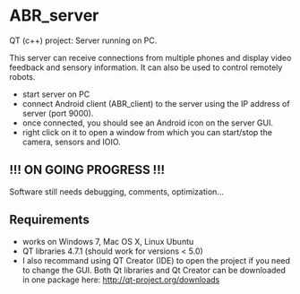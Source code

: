 ABR_server
==========

QT (c++) project: Server running on PC.

This server can receive connections from multiple phones and display video feedback and sensory information.
It can also be used to control remotely robots.

- start server on PC
- connect Android client (ABR_client) to the server using the IP address of server (port 9000).
- once connected, you should see an Android icon on the server GUI.
- right click on it to open a window from which you can start/stop the camera, sensors and IOIO.


   
!!! ON GOING PROGRESS !!!
------------------------

Software still needs debugging, comments, optimization...


Requirements
------------
- works on Windows 7, Mac OS X, Linux Ubuntu
- QT libraries 4.7.1 (should work for versions < 5.0)
- I also recommand using QT Creator (IDE) to open the project if you need to change the GUI.
Both Qt libraries and Qt Creator can be downloaded in one package here: http://qt-project.org/downloads

